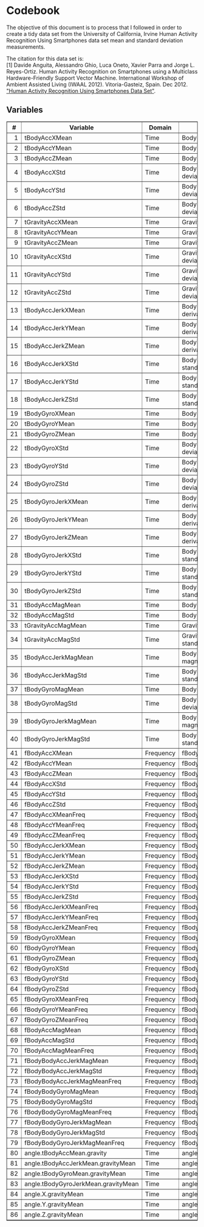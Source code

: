 # Codebook #

The objective of this document is to process that I followed in order to create a tidy data set from the University of California, Irvine Human Activity Recognition Using Smartphones data set mean and standard deviation measurements.

The citation for this data set is:  
[1] Davide Anguita, Alessandro Ghio, Luca Oneto, Xavier Parra and Jorge L. Reyes-Ortiz. Human Activity Recognition on Smartphones using a Multiclass Hardware-Friendly Support Vector Machine. International Workshop of Ambient Assisted Living (IWAAL 2012). Vitoria-Gasteiz, Spain. Dec 2012. ["Human Activity Recognition Using Smartphones Data Set"](http://http://archive.ics.uci.edu/ml/datasets/Human+Activity+Recognition+Using+Smartphones).

## Variables
<TABLE border=1>
<TR> <TH> # </TH> <TH> Variable </TH> <TH> Domain </TH> <TH> Description </TH>  </TR>
  <TR> <TD align="right"> 1 </TD> <TD> tBodyAccXMean </TD> <TD> Time </TD> <TD> Body x-axis mean acceleration </TD> </TR>
  <TR> <TD align="right"> 2 </TD> <TD> tBodyAccYMean </TD> <TD> Time </TD> <TD> Body y-axis mean acceleration </TD> </TR>
  <TR> <TD align="right"> 3 </TD> <TD> tBodyAccZMean </TD> <TD> Time </TD> <TD> Body z-axis mean acceleration </TD> </TR>
  <TR> <TD align="right"> 4 </TD> <TD> tBodyAccXStd </TD> <TD> Time </TD> <TD> Body x-axis acceleration standard deviation </TD> </TR>
  <TR> <TD align="right"> 5 </TD> <TD> tBodyAccYStd </TD> <TD> Time </TD> <TD> Body y-axis acceleration standard deviation </TD> </TR>
  <TR> <TD align="right"> 6 </TD> <TD> tBodyAccZStd </TD> <TD> Time </TD> <TD> Body z-axis acceleration standard deviation </TD> </TR>
  <TR> <TD align="right"> 7 </TD> <TD> tGravityAccXMean </TD> <TD> Time </TD> <TD> Gravity x-axis mean acceleration </TD> </TR>
  <TR> <TD align="right"> 8 </TD> <TD> tGravityAccYMean </TD> <TD> Time </TD> <TD> Gravity y-axis mean acceleration </TD> </TR>
  <TR> <TD align="right"> 9 </TD> <TD> tGravityAccZMean </TD> <TD> Time </TD> <TD> Gravity z-axis mean acceleration </TD> </TR>
  <TR> <TD align="right"> 10 </TD> <TD> tGravityAccXStd </TD> <TD> Time </TD> <TD> Gravity x-axis acceleration standard deviation </TD> </TR>
  <TR> <TD align="right"> 11 </TD> <TD> tGravityAccYStd </TD> <TD> Time </TD> <TD> Gravity y-axis acceleration standard deviation </TD> </TR>
  <TR> <TD align="right"> 12 </TD> <TD> tGravityAccZStd </TD> <TD> Time </TD> <TD> Gravity z-axis acceleration standard deviation </TD> </TR>
  <TR> <TD align="right"> 13 </TD> <TD> tBodyAccJerkXMean </TD> <TD> Time </TD> <TD> Body mean x-axis acceleration derivative </TD> </TR>
  <TR> <TD align="right"> 14 </TD> <TD> tBodyAccJerkYMean </TD> <TD> Time </TD> <TD> Body mean y-axis acceleration derivative </TD> </TR>
  <TR> <TD align="right"> 15 </TD> <TD> tBodyAccJerkZMean </TD> <TD> Time </TD> <TD> Body mean z-axis acceleration derivative </TD> </TR>
  <TR> <TD align="right"> 16 </TD> <TD> tBodyAccJerkXStd </TD> <TD> Time </TD> <TD> Body x-axis acceleration derivative standard deviation </TD> </TR>
  <TR> <TD align="right"> 17 </TD> <TD> tBodyAccJerkYStd </TD> <TD> Time </TD> <TD> Body y-axis acceleration derivative standard deviation </TD> </TR>
  <TR> <TD align="right"> 18 </TD> <TD> tBodyAccJerkZStd </TD> <TD> Time </TD> <TD> Body z-axis acceleration derivative standard deviation </TD> </TR>
  <TR> <TD align="right"> 19 </TD> <TD> tBodyGyroXMean </TD> <TD> Time </TD> <TD> Body mean x-axis gyroscope </TD> </TR>
  <TR> <TD align="right"> 20 </TD> <TD> tBodyGyroYMean </TD> <TD> Time </TD> <TD> Body mean y-axis gyroscope </TD> </TR>
  <TR> <TD align="right"> 21 </TD> <TD> tBodyGyroZMean </TD> <TD> Time </TD> <TD> Body mean z-axis gyroscope </TD> </TR>
  <TR> <TD align="right"> 22 </TD> <TD> tBodyGyroXStd </TD> <TD> Time </TD> <TD> Body x-axis gyroscope standard deviation </TD> </TR>
  <TR> <TD align="right"> 23 </TD> <TD> tBodyGyroYStd </TD> <TD> Time </TD> <TD> Body y-axis gyroscope standard deviation </TD> </TR>
  <TR> <TD align="right"> 24 </TD> <TD> tBodyGyroZStd </TD> <TD> Time </TD> <TD> Body z-axis gyroscope standard deviation </TD> </TR>
  <TR> <TD align="right"> 25 </TD> <TD> tBodyGyroJerkXMean </TD> <TD> Time </TD> <TD> Body mean x-axis gyroscope derivative </TD> </TR>
  <TR> <TD align="right"> 26 </TD> <TD> tBodyGyroJerkYMean </TD> <TD> Time </TD> <TD> Body mean y-axis gyroscope derivative </TD> </TR>
  <TR> <TD align="right"> 27 </TD> <TD> tBodyGyroJerkZMean </TD> <TD> Time </TD> <TD> Body mean z-axis gyroscope derivative </TD> </TR>
  <TR> <TD align="right"> 28 </TD> <TD> tBodyGyroJerkXStd </TD> <TD> Time </TD> <TD> Body x-axis gyroscope derivative standard deviation </TD> </TR>
  <TR> <TD align="right"> 29 </TD> <TD> tBodyGyroJerkYStd </TD> <TD> Time </TD> <TD> Body y-axis gyroscope derivative standard deviation </TD> </TR>
  <TR> <TD align="right"> 30 </TD> <TD> tBodyGyroJerkZStd </TD> <TD> Time </TD> <TD> Body z-axis gyroscope derivative standard deviation </TD> </TR>
  <TR> <TD align="right"> 31 </TD> <TD> tBodyAccMagMean </TD> <TD> Time </TD> <TD> Body mean acceleration magnitude </TD> </TR>
  <TR> <TD align="right"> 32 </TD> <TD> tBodyAccMagStd </TD> <TD> Time </TD> <TD> Body acceleration standard deviation </TD> </TR>
  <TR> <TD align="right"> 33 </TD> <TD> tGravityAccMagMean </TD> <TD> Time </TD> <TD> Gravity mean acceleration magnitude </TD> </TR>
  <TR> <TD align="right"> 34 </TD> <TD> tGravityAccMagStd </TD> <TD> Time </TD> <TD> Gravity acceleration magnitude standard deviation </TD> </TR>
  <TR> <TD align="right"> 35 </TD> <TD> tBodyAccJerkMagMean </TD> <TD> Time </TD> <TD> Body mean acceleration derivative magnitude </TD> </TR>
  <TR> <TD align="right"> 36 </TD> <TD> tBodyAccJerkMagStd </TD> <TD> Time </TD> <TD> Body acceleration derivative magnitude standard deviation </TD> </TR>
  <TR> <TD align="right"> 37 </TD> <TD> tBodyGyroMagMean </TD> <TD> Time </TD> <TD> Body mean gyroscope magnitude </TD> </TR>
  <TR> <TD align="right"> 38 </TD> <TD> tBodyGyroMagStd </TD> <TD> Time </TD> <TD> Body gyroscope magnitude standard deviation </TD> </TR>
  <TR> <TD align="right"> 39 </TD> <TD> tBodyGyroJerkMagMean </TD> <TD> Time </TD> <TD> Body mean gyroscope derivative magnitude </TD> </TR>
  <TR> <TD align="right"> 40 </TD> <TD> tBodyGyroJerkMagStd </TD> <TD> Time </TD> <TD> Body gyroscope derivative magnitude standard deviation </TD> </TR>
  <TR> <TD align="right"> 41 </TD> <TD> fBodyAccXMean </TD> <TD> Frequency </TD> <TD> fBodyAccXMean </TD> </TR>
  <TR> <TD align="right"> 42 </TD> <TD> fBodyAccYMean </TD> <TD> Frequency </TD> <TD> fBodyAccYMean </TD> </TR>
  <TR> <TD align="right"> 43 </TD> <TD> fBodyAccZMean </TD> <TD> Frequency </TD> <TD> fBodyAccZMean </TD> </TR>
  <TR> <TD align="right"> 44 </TD> <TD> fBodyAccXStd </TD> <TD> Frequency </TD> <TD> fBodyAccXStd </TD> </TR>
  <TR> <TD align="right"> 45 </TD> <TD> fBodyAccYStd </TD> <TD> Frequency </TD> <TD> fBodyAccYStd </TD> </TR>
  <TR> <TD align="right"> 46 </TD> <TD> fBodyAccZStd </TD> <TD> Frequency </TD> <TD> fBodyAccZStd </TD> </TR>
  <TR> <TD align="right"> 47 </TD> <TD> fBodyAccXMeanFreq </TD> <TD> Frequency </TD> <TD> fBodyAccXMeanFreq </TD> </TR>
  <TR> <TD align="right"> 48 </TD> <TD> fBodyAccYMeanFreq </TD> <TD> Frequency </TD> <TD> fBodyAccYMeanFreq </TD> </TR>
  <TR> <TD align="right"> 49 </TD> <TD> fBodyAccZMeanFreq </TD> <TD> Frequency </TD> <TD> fBodyAccZMeanFreq </TD> </TR>
  <TR> <TD align="right"> 50 </TD> <TD> fBodyAccJerkXMean </TD> <TD> Frequency </TD> <TD> fBodyAccJerkXMean </TD> </TR>
  <TR> <TD align="right"> 51 </TD> <TD> fBodyAccJerkYMean </TD> <TD> Frequency </TD> <TD> fBodyAccJerkYMean </TD> </TR>
  <TR> <TD align="right"> 52 </TD> <TD> fBodyAccJerkZMean </TD> <TD> Frequency </TD> <TD> fBodyAccJerkZMean </TD> </TR>
  <TR> <TD align="right"> 53 </TD> <TD> fBodyAccJerkXStd </TD> <TD> Frequency </TD> <TD> fBodyAccJerkXStd </TD> </TR>
  <TR> <TD align="right"> 54 </TD> <TD> fBodyAccJerkYStd </TD> <TD> Frequency </TD> <TD> fBodyAccJerkYStd </TD> </TR>
  <TR> <TD align="right"> 55 </TD> <TD> fBodyAccJerkZStd </TD> <TD> Frequency </TD> <TD> fBodyAccJerkZStd </TD> </TR>
  <TR> <TD align="right"> 56 </TD> <TD> fBodyAccJerkXMeanFreq </TD> <TD> Frequency </TD> <TD> fBodyAccJerkXMeanFreq </TD> </TR>
  <TR> <TD align="right"> 57 </TD> <TD> fBodyAccJerkYMeanFreq </TD> <TD> Frequency </TD> <TD> fBodyAccJerkYMeanFreq </TD> </TR>
  <TR> <TD align="right"> 58 </TD> <TD> fBodyAccJerkZMeanFreq </TD> <TD> Frequency </TD> <TD> fBodyAccJerkZMeanFreq </TD> </TR>
  <TR> <TD align="right"> 59 </TD> <TD> fBodyGyroXMean </TD> <TD> Frequency </TD> <TD> fBodyGyroXMean </TD> </TR>
  <TR> <TD align="right"> 60 </TD> <TD> fBodyGyroYMean </TD> <TD> Frequency </TD> <TD> fBodyGyroYMean </TD> </TR>
  <TR> <TD align="right"> 61 </TD> <TD> fBodyGyroZMean </TD> <TD> Frequency </TD> <TD> fBodyGyroZMean </TD> </TR>
  <TR> <TD align="right"> 62 </TD> <TD> fBodyGyroXStd </TD> <TD> Frequency </TD> <TD> fBodyGyroXStd </TD> </TR>
  <TR> <TD align="right"> 63 </TD> <TD> fBodyGyroYStd </TD> <TD> Frequency </TD> <TD> fBodyGyroYStd </TD> </TR>
  <TR> <TD align="right"> 64 </TD> <TD> fBodyGyroZStd </TD> <TD> Frequency </TD> <TD> fBodyGyroZStd </TD> </TR>
  <TR> <TD align="right"> 65 </TD> <TD> fBodyGyroXMeanFreq </TD> <TD> Frequency </TD> <TD> fBodyGyroXMeanFreq </TD> </TR>
  <TR> <TD align="right"> 66 </TD> <TD> fBodyGyroYMeanFreq </TD> <TD> Frequency </TD> <TD> fBodyGyroYMeanFreq </TD> </TR>
  <TR> <TD align="right"> 67 </TD> <TD> fBodyGyroZMeanFreq </TD> <TD> Frequency </TD> <TD> fBodyGyroZMeanFreq </TD> </TR>
  <TR> <TD align="right"> 68 </TD> <TD> fBodyAccMagMean </TD> <TD> Frequency </TD> <TD> fBodyAccMagMean </TD> </TR>
  <TR> <TD align="right"> 69 </TD> <TD> fBodyAccMagStd </TD> <TD> Frequency </TD> <TD> fBodyAccMagStd </TD> </TR>
  <TR> <TD align="right"> 70 </TD> <TD> fBodyAccMagMeanFreq </TD> <TD> Frequency </TD> <TD> fBodyAccMagMeanFreq </TD> </TR>
  <TR> <TD align="right"> 71 </TD> <TD> fBodyBodyAccJerkMagMean </TD> <TD> Frequency </TD> <TD> fBodyBodyAccJerkMagMean </TD> </TR>
  <TR> <TD align="right"> 72 </TD> <TD> fBodyBodyAccJerkMagStd </TD> <TD> Frequency </TD> <TD> fBodyBodyAccJerkMagStd </TD> </TR>
  <TR> <TD align="right"> 73 </TD> <TD> fBodyBodyAccJerkMagMeanFreq </TD> <TD> Frequency </TD> <TD> fBodyBodyAccJerkMagMeanFreq </TD> </TR>
  <TR> <TD align="right"> 74 </TD> <TD> fBodyBodyGyroMagMean </TD> <TD> Frequency </TD> <TD> fBodyBodyGyroMagMean </TD> </TR>
  <TR> <TD align="right"> 75 </TD> <TD> fBodyBodyGyroMagStd </TD> <TD> Frequency </TD> <TD> fBodyBodyGyroMagStd </TD> </TR>
  <TR> <TD align="right"> 76 </TD> <TD> fBodyBodyGyroMagMeanFreq </TD> <TD> Frequency </TD> <TD> fBodyBodyGyroMagMeanFreq </TD> </TR>
  <TR> <TD align="right"> 77 </TD> <TD> fBodyBodyGyroJerkMagMean </TD> <TD> Frequency </TD> <TD> fBodyBodyGyroJerkMagMean </TD> </TR>
  <TR> <TD align="right"> 78 </TD> <TD> fBodyBodyGyroJerkMagStd </TD> <TD> Frequency </TD> <TD> fBodyBodyGyroJerkMagStd </TD> </TR>
  <TR> <TD align="right"> 79 </TD> <TD> fBodyBodyGyroJerkMagMeanFreq </TD> <TD> Frequency </TD> <TD> fBodyBodyGyroJerkMagMeanFreq </TD> </TR>
  <TR> <TD align="right"> 80 </TD> <TD> angle.tBodyAccMean.gravity </TD> <TD> Time </TD> <TD> angle.tBodyAccMean.gravity </TD> </TR>
  <TR> <TD align="right"> 81 </TD> <TD> angle.tBodyAccJerkMean.gravityMean </TD> <TD> Time </TD> <TD> angle.tBodyAccJerkMean.gravityMean </TD> </TR>
  <TR> <TD align="right"> 82 </TD> <TD> angle.tBodyGyroMean.gravityMean </TD> <TD> Time </TD> <TD> angle.tBodyGyroMean.gravityMean </TD> </TR>
  <TR> <TD align="right"> 83 </TD> <TD> angle.tBodyGyroJerkMean.gravityMean </TD> <TD> Time </TD> <TD> angle.tBodyGyroJerkMean.gravityMean </TD> </TR>
  <TR> <TD align="right"> 84 </TD> <TD> angle.X.gravityMean </TD> <TD> Time </TD> <TD> angle.X.gravityMean </TD> </TR>
  <TR> <TD align="right"> 85 </TD> <TD> angle.Y.gravityMean </TD> <TD> Time </TD> <TD> angle.Y.gravityMean </TD> </TR>
  <TR> <TD align="right"> 86 </TD> <TD> angle.Z.gravityMean </TD> <TD> Time </TD> <TD> angle.Z.gravityMean </TD> </TR>
   </TABLE>

